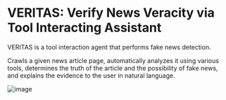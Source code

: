 # VERITAS: Verify News Veracity via Tool Interacting Assistant
VERITAS is a tool interaction agent that performs fake news detection.

Crawls a given news article page, automatically analyzes it using various tools, determines the truth of the article and the possibility of fake news, and explains the evidence to the user in natural language.



![image](https://github.com/tworiver0931/VERITAS/assets/63793194/6ddb700a-3135-4422-8467-7b463be27c29)

